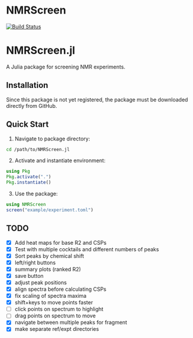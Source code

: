 # NMRScreen

[![Build Status](https://github.com/waudbygroup/NMRScreen.jl/actions/workflows/CI.yml/badge.svg?branch=main)](https://github.com/waudbygroup/NMRScreen.jl/actions/workflows/CI.yml?query=branch%3Amain)

# NMRScreen.jl

A Julia package for screening NMR experiments.

## Installation

Since this package is not yet registered, the package must be downloaded directly from GitHub.

## Quick Start

1. Navigate to package directory:
```bash
cd /path/to/NMRScreen.jl
```

2. Activate and instantiate environment:
```julia
using Pkg
Pkg.activate(".")
Pkg.instantiate()
```

3. Use the package:
```julia
using NMRScreen
screen("example/experiment.toml")
```

## TODO

- [x] Add heat maps for base R2 and CSPs
- [x] Test with multiple cocktails and different numbers of peaks
- [x] Sort peaks by chemical shift
- [x] left/right buttons
- [x] summary plots (ranked R2)
- [x] save button
- [x] adjust peak positions
- [x] align spectra before calculating CSPs
- [x] fix scaling of spectra maxima
- [x] shift+keys to move points faster
- [ ] click points on spectrum to highlight
- [ ] drag points on spectrum to move
- [x] navigate between multiple peaks for fragment
- [x] make separate ref/expt directories